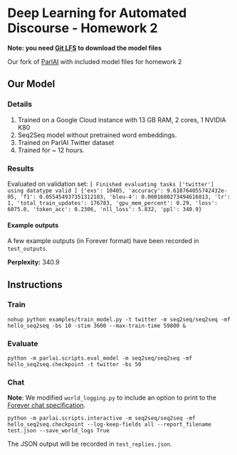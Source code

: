 # Deep Learning for Automated Discourse - Homework 2

**Note: you need [Git LFS](https://git-lfs.github.com/) to download the model files**

Our fork of [ParlAI](https://github.com/facebookresearch/ParlAI) with included model files for homework 2

## Our Model
### Details
1. Trained on a Google Cloud instance with 13 GB RAM, 2 cores, 1 NVIDIA K80
1. Seq2Seq model without pretrained word embeddings.
1. Trained on ParlAI Twitter dataset
1. Trained for ~ 12 hours.

### Results

Evaluated on validation set:
`[ Finished evaluating tasks ['twitter'] using datatype valid ]
{'exs': 10405, 'accuracy': 9.610764055742432e-05, 'f1': 0.055454937351312183, 'bleu-4': 0.0001680273494616013, 'lr': 1, 'total_train_updates': 176783, 'gpu_mem_percent': 0.29, 'loss': 6075.0, 'token_acc': 0.2306, 'nll_loss': 5.832, 'ppl': 340.9}`


#### Example outputs
A few example outputs (in Forever format) have been recorded in `test_outputs`.

**Perplexity:** 340.9

## Instructions
### Train

`nohup python examples/train_model.py -t twitter -m seq2seq/seq2seq -mf hello_seq2seq -bs 10 -stim 3600 --max-train-time 59800 &`

### Evaluate

`python -m parlai.scripts.eval_model -m seq2seq/seq2seq -mf hello_seq2seq.checkpoint -t twitter -bs 50`

### Chat

**Note**: We modified `world_logging.py` to include an option to print to the [Forever chat specification](https://github.com/jkeen/forever-chat-format).

`python -m parlai.scripts.interactive -m seq2seq/seq2seq -mf hello_seq2seq.checkpoint --log-keep-fields all --report_filename test.json --save_world_logs True`

The JSON output will be recorded in `test_replies.json`.